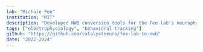 ```yaml
---
lab: "Michale Fee"
institution: "MIT"
description: "Developed NWB conversion tools for the Fee lab's neurophysiology datasets studying neural mechanisms of learning and behavior. The conversion pipeline supports complex data structures from electrophysiological recordings and behavioral measurements, with specialized interfaces for processing and analyzing neural activity patterns during behavioral tasks."
tags: ["electrophysiology", "behavioral tracking"]
github: "https://github.com/catalystneuro/fee-lab-to-nwb"
date: "2022-2024"
---
```


